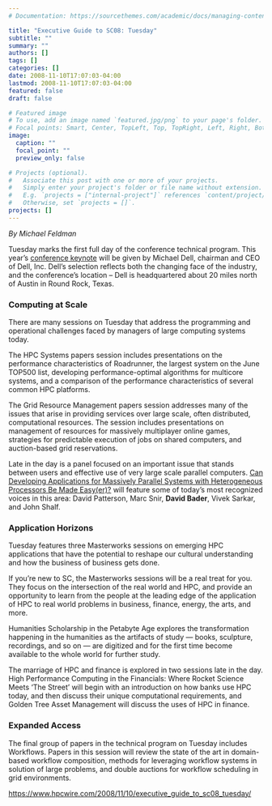 ```yaml
---
# Documentation: https://sourcethemes.com/academic/docs/managing-content/

title: "Executive Guide to SC08: Tuesday"
subtitle: ""
summary: ""
authors: []
tags: []
categories: []
date: 2008-11-10T17:07:03-04:00
lastmod: 2008-11-10T17:07:03-04:00
featured: false
draft: false

# Featured image
# To use, add an image named `featured.jpg/png` to your page's folder.
# Focal points: Smart, Center, TopLeft, Top, TopRight, Left, Right, BottomLeft, Bottom, BottomRight.
image:
  caption: ""
  focal_point: ""
  preview_only: false

# Projects (optional).
#   Associate this post with one or more of your projects.
#   Simply enter your project's folder or file name without extension.
#   E.g. `projects = ["internal-project"]` references `content/project/deep-learning/index.md`.
#   Otherwise, set `projects = []`.
projects: []
---
```


*By Michael Feldman*

Tuesday marks the first full day of the conference technical program. This year’s [conference keynote](http://sc08.supercomputing.org/?pg=keynote.html) will be given by Michael Dell, chairman and CEO of Dell, Inc. Dell’s selection reflects both the changing face of the industry, and the conference’s location – Dell is headquartered about 20 miles north of Austin in Round Rock, Texas.

### Computing at Scale ###

There are many sessions on Tuesday that address the programming and operational challenges faced by managers of large computing systems today.

The HPC Systems papers session includes presentations on the performance characteristics of Roadrunner, the largest system on the June TOP500 list, developing performance-optimal algorithms for multicore systems, and a comparison of the performance characteristics of several common HPC platforms.

The Grid Resource Management papers session addresses many of the issues that arise in providing services over large scale, often distributed, computational resources. The session includes presentations on management of resources for massively multiplayer online games, strategies for predictable execution of jobs on shared computers, and auction-based grid reservations.

Late in the day is a panel focused on an important issue that stands between users and effective use of very large scale parallel computers. [Can Developing Applications for Massively Parallel Systems with Heterogeneous Processors Be Made Easy(er)?](http://scyourway.nacse.org/conference/view/pan102) will feature some of today’s most recognized voices in this area: David Patterson, Marc Snir, **David Bader**, Vivek Sarkar, and John Shalf.

### Application Horizons ###

Tuesday features three Masterworks sessions on emerging HPC applications that have the potential to reshape our cultural understanding and how the business of business gets done.

If you’re new to SC, the Masterworks sessions will be a real treat for you. They focus on the intersection of the real world and HPC, and provide an opportunity to learn from the people at the leading edge of the application of HPC to real world problems in business, finance, energy, the arts, and more.

Humanities Scholarship in the Petabyte Age explores the transformation happening in the humanities as the artifacts of study — books, sculpture, recordings, and so on — are digitized and for the first time become available to the whole world for further study.

The marriage of HPC and finance is explored in two sessions late in the day. High Performance Computing in the Financials: Where Rocket Science Meets ‘The Street’ will begin with an introduction on how banks use HPC today, and then discuss their unique computational requirements, and Golden Tree Asset Management will discuss the uses of HPC in finance.

### Expanded Access ###

The final group of papers in the technical program on Tuesday includes Workflows. Papers in this session will review the state of the art in domain-based workflow composition, methods for leveraging workflow systems in solution of large problems, and double auctions for workflow scheduling in grid environments.

https://www.hpcwire.com/2008/11/10/executive_guide_to_sc08_tuesday/
